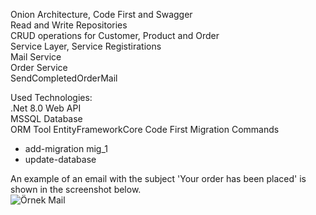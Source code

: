 Onion Architecture, Code First and Swagger <br>
Read and Write Repositories <br>
CRUD operations for Customer, Product and Order <br> 
Service Layer, Service Registirations <br>
Mail Service <br>
Order Service <br>
SendCompletedOrderMail <br>

Used Technologies: <br>
.Net 8.0 Web API <br>
MSSQL Database <br>
ORM Tool EntityFrameworkCore Code First Migration Commands <br>
* add-migration mig_1 <br>
* update-database <br>

An example of an email with the subject 'Your order has been placed' is shown in the screenshot below.
<br>
![Örnek Mail](https://github.com/gokgu/ECommerce_API/assets/15246646/57ad5756-94cc-4a61-91a8-fe801fc16622)
